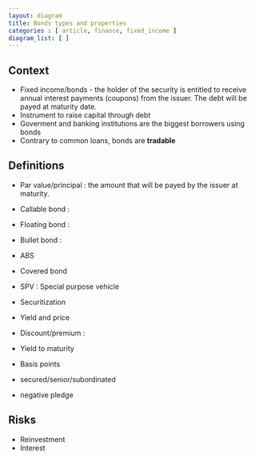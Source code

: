 ```yaml
---
layout: diagram
title: Bonds types and properties
categories : [ article, finance, fixed_income ]
diagram_list: [ ]
---
```


## Context
* Fixed income/bonds - the holder of the security is entitled to receive annual interest payments (coupons) from the issuer. The debt will be payed at maturity date.
* Instrument to raise capital through debt
* Goverment and banking institutions are the biggest borrowers using bonds
* Contrary to common loans, bonds are **tradable**

## Definitions
* Par value/principal : the amount that will be payed by the issuer at maturity. 
* Callable bond : 
* Floating bond :
* Bullet bond :
* ABS
* Covered bond
* SPV : Special purpose vehicle
* Securitization

* Yield and price
* Discount/premium : 
* Yield to maturity
* Basis points
* secured/senior/subordinated

* negative pledge

## Risks
* Reinvestment
* Interest

